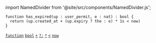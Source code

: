 import NamedDivider from '@site/src/components/NamedDivider.js';

<NamedDivider title="Code" width="1.5"/>

```archetype
function has_expired(up : user_permit, e : nat) : bool {
  return (up.created_at + (up.expiry ? the : e) * 1s < now)
}
```

[`function`](/docs/reference/declarations/function) [`bool`](/docs/reference/types#bool) [`+`](/docs/reference/expressions/operators/arithmetic#a--b) [`?:`](/docs/reference/expressions/controls#a--b--c) [`*`](/docs/reference/expressions/operators/arithmetic#a--b-1) [`<`](/docs/reference/expressions/operators/arithmetic#a--b-9) [`now`](/docs/reference/expressions/constants#now)